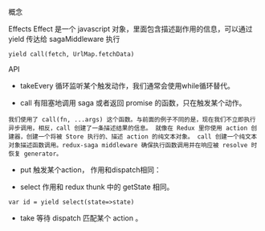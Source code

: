 概念

Effects
    Effect 是一个 javascript 对象，里面包含描述副作用的信息，可以通过 yield 传达给 sagaMiddleware 执行
```
yield call(fetch, UrlMap.fetchData)
```
API

- takeEvery
    循环监听某个触发动作，我们通常会使用while循环替代。

- call
    有阻塞地调用 saga 或者返回 promise 的函数，只在触发某个动作。


`
我们使用了 call(fn, ...args) 这个函数。与前面的例子不同的是，现在我们不立即执行异步调用，相反，call 创建了一条描述结果的信息。 就像在 Redux 里你使用 action 创建器，创建一个将被 Store 执行的、描述 action 的纯文本对象。 call 创建一个纯文本对象描述函数调用。redux-saga middleware 确保执行函数调用并在响应被 resolve 时恢复 generator。 
`

- put
    触发某个action， 作用和dispatch相同：

- select
    作用和 redux thunk 中的 getState 相同。
 ```  
var id = yield select(state=>state)
```
- take
    等待 dispatch 匹配某个 action 。


